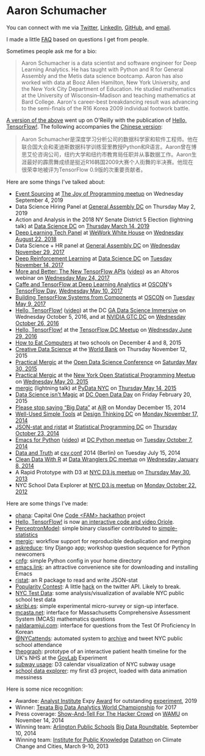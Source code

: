 # Aaron Schumacher

You can connect with me via [Twitter](https://twitter.com/planarrowspace), [LinkedIn](https://www.linkedin.com/in/ajschumacher), [GitHub](https://github.com/ajschumacher), and [email](mailto:ajschumacher@gmail.com).

I made a little [FAQ](/20170319-thank_you_for_reaching_out/) based on questions I get from people.

Sometimes people ask me for a bio:

> Aaron Schumacher is a data scientist and software engineer for Deep
> Learning Analytics. He has taught with Python and R for General
> Assembly and the Metis data science bootcamp. Aaron has also worked
> with data at Booz Allen Hamilton, New York University, and the New
> York City Department of Education. He studied mathematics at the
> University of Wisconsin–Madison and teaching mathematics at Bard
> College. Aaron's career-best breakdancing result was advancing to
> the semi-finals of the R16 Korea 2009 individual footwork battle.

[A version of the above](https://www.oreilly.com/people/aaron-schumacher) went up on O'Reilly with the publication of [Hello, TensorFlow!](https://www.oreilly.com/learning/hello-tensorflow). The following accompanies the [Chinese version](https://www.oreilly.com.cn/ideas/?p=533):

> Aaron Schumacher是深度学习分析公司的数据科学家和软件工程师。他在联合国大会和麦迪斯数据科学训练营里教授Python和R语言。Aaron曾在博思艾伦咨询公司，纽约大学和纽约市教育局任职并从事数据工作。Aaron生涯最好的霹雳舞成绩是挺近R16韩国2009大赛个人街舞的半决赛。他现在很荣幸地被评为TensorFlow 0.9版的次重要贡献者。

Here are some things I've talked about:

 * [Event Sourcing](https://www.meetup.com/Joy-of-Programming-DC/events/xpnxbpyzmbgb/) at [The Joy of Programming meetup](https://www.meetup.com/Joy-of-Programming-DC/) on Wednesday September 4, 2019
 * Data Science Hiring Panel at [General Assembly DC](https://generalassemb.ly/locations/washington-dc) on Thursday May 2, 2019
 * Action and Analysis in the 2018 NY Senate District 5 Election (lightning talk) at [Data Science DC](https://www.meetup.com/Data-Science-DC/) on [Thursday March 14, 2019](https://www.meetup.com/Data-Science-DC/events/259302275/)
 * [Deep Learning Tech Panel](/20180823-machine_learning_deep_learning/) at [WeWork White House](https://www.wework.com/buildings/white-house--washington-DC) on [Wednesday August 22, 2018](https://www.meetup.com/TechinMotionDC/events/252910659/)
 * Data Science + HR panel at [General Assembly DC](https://generalassemb.ly/locations/washington-dc) on [Wednesday November 29, 2017](https://www.eventbrite.com/e/innovators-breakfast-series-data-science-hr-tickets-39199318216)
 * [Deep Reinforcement Learning](/20171114-deep_rl/) at [Data Science DC](https://www.meetup.com/Data-Science-DC/) on [Tuesday November 14, 2017](https://www.meetup.com/Data-Science-DC/events/244145151/)
 * [More and Better: The New TensorFlow APIs](/20170524-more_and_better_new_tensorflow_apis/) ([video](https://altoros.wistia.com/medias/e5su4b1vtz)) as an Altoros webinar on [Wednesday May 24, 2017](https://www.altoros.com/blog/event/more-and-better-the-new-tensorflow-apis/)
 * [Caffe and TensorFlow at Deep Learning Analytics](/20170510-caffe_and_tensorflow_at_dla/) at [OSCON](https://conferences.oreilly.com/oscon/)'s [TensorFlow Day](https://conferences.oreilly.com/oscon/oscon-tx/public/schedule/full/tensorflow-day), [Wednesday May 10, 2017](https://conferences.oreilly.com/oscon/oscon-tx/public/schedule/detail/62149)
 * [Building TensorFlow Systems from Components](/20170509-building_tensorflow_systems_from_components/) at [OSCON](https://conferences.oreilly.com/oscon/) on [Tuesday May 9, 2017](https://conferences.oreilly.com/oscon/oscon-tx/public/schedule/detail/57823)
 * [Hello, TensorFlow!](/20161005-presenting_hello_tensorflow_again/) ([video](https://www.youtube.com/watch?v=n350wsivoQk)) at the DC [GA Data Science Immersive](https://generalassemb.ly/education/data-science-immersive) on Wednesday October 5, 2016, and at [NVIDIA GTC DC](http://dc.gputechconf.com/) on [Wednesday October 26, 2016](https://mygtc.gputechconf.com/events/35/schedules/3388)
 * [Hello, TensorFlow!](/20160629-presenting_hello_tensorflow/) at the [TensorFlow DC Meetup](http://www.meetup.com/TensorFlow-Washington-DC/) on [Wednesday June 29, 2016](https://www.eventbrite.com/e/washington-dc-meetup-deep-dive-into-tensorflow-tickets-26035651334)
 * [How to Eat Computers](/20151206-how_to_eat_computers/) at two schools on December 4 and 8, 2015
 * [Creative Data Science](/20151112-creative_data_science/) at the [World Bank](http://www.worldbank.org/) on Thursday November 12, 2015
 * [Practical Mergic](/20150530-practical_mergic_at_odsc/) at the [Open Data Science Conference](http://opendatascicon.com/) on [Saturday May 30, 2015](http://opendatascicon.com/schedule/practical-mergic-how-to-join-anything/)
 * [Practical Mergic](/20150520-practical_mergic/) at the [New York Open Statistical Programming Meetup](http://www.meetup.com/nyhackr/) on [Wednesday May 20, 2015](http://www.meetup.com/nyhackr/events/222328498/)
 * [mergic](/20150514-mergic/) (lightning talk) at [PyData NYC](http://www.meetup.com/PyDataNYC/) on [Thursday May 14, 2015](http://www.meetup.com/PyDataNYC/events/222329250/)
 * [Data Science isn't Magic](/20150220-data_science_isnt_magic/) at [DC Open Data Day](http://dc.opendataday.org/) on Friday February 20, 2015
 * [Please stop saying “Big Data”](/20141215-please_stop_saying_big_data/) at [AIR](http://www.air.org/) on Monday December 15, 2014
 * [Well-Used Simple Tools](/20141117-well_used_simple_tools/) at [Design Thinking DC](http://www.meetup.com/Design-Thinking-DC/) on [Monday November 17, 2014](http://www.meetup.com/Design-Thinking-DC/events/216029412/)
 * [JSON-stat and rjstat](/20141023-rjstat_lightning/) at [Statistical Programming DC](http://www.meetup.com/stats-prog-dc/) on [Thursday October 23, 2014](http://www.meetup.com/stats-prog-dc/events/177772502/)
 * [Emacs for Python](https://github.com/ajschumacher/emacs_python/blob/master/README.md) ([video](https://www.youtube.com/watch?v=eH-epEqLVAs)) at [DC Python meetup](http://www.meetup.com/DCPython/) on [Tuesday October 7, 2014](http://www.meetup.com/DCPython/events/208969552/)
 * [Data and Truth](/20140715-data_and_truth/) at [csv,conf](http://csvconf.com/) 2014 (Berlin) on Tuesday July 15, 2014
 * [Clean Data With R](http://planspace.org/2014/01/07/clean-data-with-r/) at [Data Wranglers DC meetup](http://www.meetup.com/Data-Wranglers-DC/) on [Wednesday January 8, 2014](http://www.meetup.com/Data-Wranglers-DC/events/154160282/)
 * A Rapid Prototype with D3 at [NYC D3.js meetup](http://www.meetup.com/NYC-D3-JS/) on [Thursday May 30, 2013](http://www.meetup.com/NYC-D3-JS/events/121578202/)
 * NYC School Data Explorer at [NYC D3.js meetup](http://www.meetup.com/NYC-D3-JS/) on [Monday October 22, 2012](http://www.meetup.com/NYC-D3-JS/events/87414332/)


Here are some things I've made:

 * [ohana](https://github.com/ajschumacher/ohana): Capital One [Code &lt;FAM&gt; hackathon](http://capitalone.hackathon.com/) project
 * [Hello, TensorFlow!](https://www.oreilly.com/learning/hello-tensorflow) is now [an interactive code and video Oriole](https://www.safaribooksonline.com/oriole/hello-tensorflow-oriole).
 * [PerceptronModel](https://simplestatistics.org/docs/#perceptronmodel): simple binary classifier contributed to [simple-statistics](https://simplestatistics.org/)
 * [mergic](https://github.com/ajschumacher/mergic): workflow support for reproducible deduplication and merging
 * [askreduce](https://survive-python.herokuapp.com/): tiny Django app; workshop question sequence for Python newcomers
 * [cnfg](https://github.com/ajschumacher/cnfg): simple Python config in your home directory
 * [emacs.link](http://emacs.link/): an attractive convenience site for downloading and installing Emacs
 * [rjstat](https://github.com/ajschumacher/rjstat): an R package to read and write JSON-stat
 * [Popularity Contest](http://popular.herokuapp.com/): A little [hack](/2014/03/02/popularity-contest/) on the twitter API. Likely to break.
 * [NYC Test Data](/2014/01/10/nyc-test-data/): some analysis/visualization of available NYC public school test data
 * [skribi.es](http://www.skribi.es/): simple experimental micro-survey or sign-up interface.
 * [mcasta.net](http://mcasta.net/): interface for Massachusetts Comprehensive Assessment System (MCAS) mathematics questions
 * [naldaramjui.com](http://www.naldaramjui.com/): interface for questions from the Test Of Proficiency In Korean
 * [@NYCattends](https://twitter.com/NYCattends): automated system to [archive](http://bit.ly/NYCattdarch) and tweet NYC public school attendance
 * [theograph](http://bit.ly/theograph): prototype of an interactive patient health timeline for the UK's NHS at the [GovLab](http://thegovlab.org/) Experiment
 * [subway usage](http://bit.ly/NYCsubway): D3 calendar visualization of NYC subway usage
 * [school data explorer](http://bit.ly/NYCd3schools): my first d3 project, loaded with data animation messiness


Here is some nice recognition:

 * Awardee: [Analyst Institute](https://analystinstitute.org/) Expy [Award](https://twitter.com/planarrowspace/status/1203037558088904705) for outstanding [experiment](/20190531-null_impact_of_letters_to_very_unlikely_voters/), 2019
 * Winner: [Texata Big Data Analytics World Championship](http://www.texata.com/) for 2017
 * Press coverage: [Show-And-Tell For The Hacker Crowd](http://wamu.org/programs/metro_connection/14/11/14/show_and_tell_for_the_hacker_crowd) on [WAMU](http://wamu.org/) on November 14, 2014
 * Winning team: [Arlington Public Schools](http://www.arlington.k12.va.us/) [Big Data Roundtable](http://www.washingtonpost.com/local/education/arlington-schools-announce-key-findings-from-big-data-competition/2014/09/10/fff0ee3a-3903-11e4-8601-97ba88884ffd_story.html), September 10, 2014
 * Winning team: [Institute for Public Knowledge](https://ipk.nyu.edu/) [Datathon](https://ipk.nyu.edu/initiatives/datathons) on Climate Change and Cities, March 9-10, 2013

